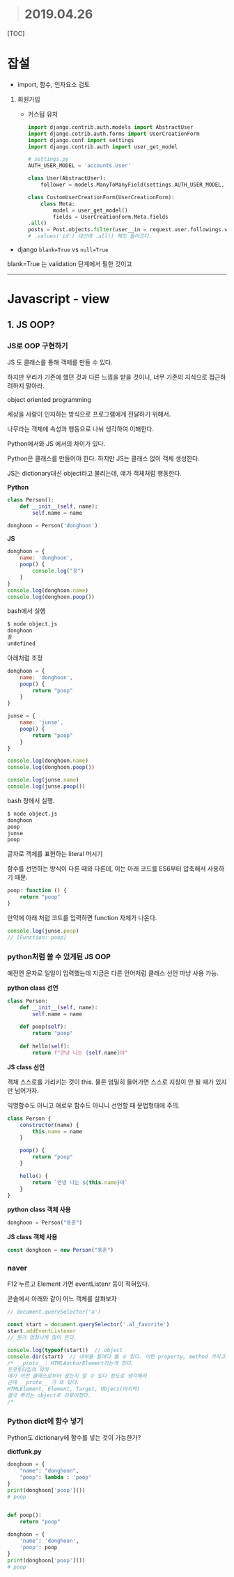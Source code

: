 > # 2019.04.26

[TOC]

# 잡설

* import, 함수, 인자요소 검토

1. 회원가입

   * 커스텀 유저

     ```python
     import django.contrib.auth.models import AbstractUser
     import django.cotrib.auth.forms import UserCreationForm
     import django.conf import settings
     import django.contrib.auth import user_get_model
     
     # settings.py
     AUTH_USER_MODEL = 'accounts.User'
     ```

     ```python
     class User(AbstractUser):
         follower = models.ManyToManyField(settings.AUTH_USER_MODEL, blank=True, related_name="followings")
     
     class CustomUserCreationForm(UserCreationForm):
         class Meta:
             model = user_get_model()
             fields = UserCreationForm.Meta.fields
     .all()
     posts = Post.objects.filter(user__in = request.user.followings.values('id')).order_by('-pk')
     # .values('id') 대신에 .all() 해도 돌아갔다.
     ```

     

* django `blank=True` vs `null=True`

blank=True 는 validation 단계에서 필한 것이고



---

# Javascript - view

## 1. JS OOP?

### JS로 OOP 구현하기

JS 도 클래스를 통해 객체를 만들 수 있다.

하지만 우리가 기존에 했던 것과 다른 느낌을 받을 것이니, 너무 기존의 지식으로 접근하려하지 말아라.



object oriented programming

세상을 사람이 인지하는 방식으로 프로그램에게 전달하기 위해서.

나무라는 객체에 속성과 행동으로 나눠 생각하여 이해한다.



Python에서와 JS 에서의 차이가 있다.

Python은 클래스를 만들어야 한다. 하지만 JS는 클래스 없이 객체 생성한다.

JS는 dictionary대신 object라고 불리는데, 얘가 객체처럼 행동한다.



**Python**

```python
class Person():
    def __init__(self, name):
        self.name = name

donghoon = Person('donghoon')
```



**JS**

```javascript
donghoon = {
    name: 'donghoon',
    poop() {
        console.log("끙")
    }
}
console.log(donghoon.name)
console.log(donghoon.poop())
```

bash에서 실행

```bash
$ node object.js
donghoon
끙
undefined
```



아래처럼 조정

```javascript
donghoon = {
    name: 'donghoon',
    poop() {
        return "poop"
    }
}

junse = {
    name: 'junse',
    poop() {
        return "poop"
    }
}

console.log(donghoon.name)
console.log(donghoon.poop())

console.log(junse.name)
console.log(junse.poop())
```

bash 창에서 실행.

```bash
$ node object.js
donghoon
poop
junse
poop
```



글자로 객체를 표현하는 literal 머시기

함수를 선언하는 방식이 다른 때와 다른데, 이는 아래 코드를 ES6부터 압축해서 사용하기 때문.

```javascript
poop: function () {
    return "poop"
}
```



만약에 아래 처럼 코드를 입력하면 function 자체가 나온다.

```javascript
console.log(junse.poop)
// [Function: poop]
```



### python처럼 쓸 수 있게된 JS OOP

예전엔 문자로 일일이 입력했는데 지금은 다른 언어처럼 클래스 선언 마냥 사용 가능.



**python class 선언**

```python
class Person:
    def __init__(self, name):
        self.name = name
    
    def poop(self):
        return "poop"
    
    def hello(self):
        return f"안녕 나는 {self.name}야"
```



**JS class 선언**

객체 스스로를 가리키는 것이 this. 물론 엄밀히 들어가면 스스로 지칭이 안 될 때가 있지만 넘어가자.

익명함수도 아니고 애로우 함수도 아니니 선언할 때 문법형태에 주의.

```javascript
class Person {
    constructor(name) {
        this.name = name
    }

    poop() {
        return "poop"
    }

    hello() {
        return `안녕 나는 ${this.name}야`
    }
}
```



**python class 객체 사용**

```python
donghoon = Person("동훈")
```



**JS class 객체 사용**

```javascript
const donghoon = new Person("동훈")
```



### naver

F12 누르고 Element 가면 eventListenr 등이 적혀있다.



콘솔에서 아래와 같이 어느 객체를 살펴보자

```javascript
// document.querySelector('a')

const start = document.querySelector('.al_favorite')
start.addEventListener
// 뭔가 엄청나게 많이 뜬다.

console.log(typeof(start))  // object
console.dir(start)  // 내부를 들여다 볼 수 있다. 어떤 property, method 가지고 있는지
/* __proto__: HTMLAnchorElement라는게 있다.
프로토타입의 약자
얘가 어떤 클래스로부터 왔는지 알 수 있다 정도로 생각해라
근데 __proto__ 가 또 있다.
HTMLElement, Element, Target, Object(마지막)
결국 뿌리는 object로 이루어졌다.
/*
```



### Python dict에 함수 넣기

Python도 dictionary에 함수를 넣는 것이 가능한가?

**dictfunk.py**

```python
donghoon = {
    "name": "donghoon",
    "poop": lambda : 'poop'
}
print(donghoon['poop']())
# poop


def poop():
    return "poop"

donghoon = {
    'name': 'donghoon',
    'poop': poop
}
print(donghoon['poop']())
# poop
```


